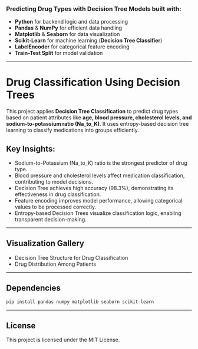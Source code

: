 ### Predicting Drug Types with Decision Tree Models built with:
- **Python** for backend logic and data processing  
- **Pandas** & **NumPy** for efficient data handling  
- **Matplotlib** & **Seaborn** for data visualization  
- **Scikit-Learn** for machine learning (**Decision Tree Classifier**)  
- **LabelEncoder** for categorical feature encoding  
- **Train-Test Split** for model validation  

---

# Drug Classification Using Decision Trees 

This project applies **Decision Tree Classification** to predict drug types based on patient attributes like **age, blood pressure, cholesterol levels, and sodium-to-potassium ratio (Na_to_K)**. It uses entropy-based decision tree learning to classify medications into groups efficiently.  

## Key Insights:  
- Sodium-to-Potassium (Na_to_K) ratio is the strongest predictor of drug type.  
- Blood pressure and cholesterol levels affect medication classification, contributing to model decisions.  
- Decision Tree achieves high accuracy (98.3%), demonstrating its effectiveness in drug classification.  
- Feature encoding improves model performance, allowing categorical values to be processed correctly.  
- Entropy-based Decision Trees visualize classification logic, enabling transparent decision-making.  

---

## Visualization Gallery 

- Decision Tree Structure for Drug Classification
- Drug Distribution Among Patients

---

## Dependencies

```bash
pip install pandas numpy matplotlib seaborn scikit-learn
```

---

## License  

This project is licensed under the MIT License.
